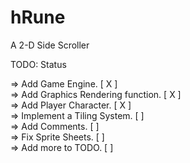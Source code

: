 hRune
=====

A 2-D Side Scroller


TODO:                                        Status


=> Add Game Engine.                         [ X ]  
=> Add Graphics Rendering function.         [ X ]  
=> Add Player Character.                    [ X ]   
=> Implement a Tiling System.               [   ]  
=> Add Comments.                            [   ]  
=> Fix Sprite Sheets.                       [   ]  
=> Add more to TODO.                        [   ]  







